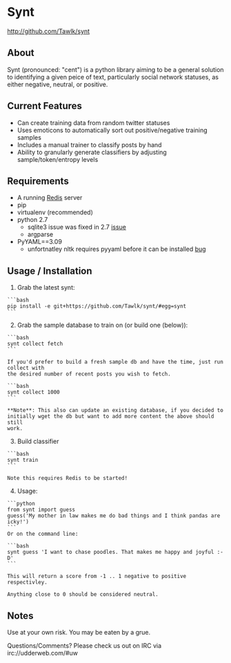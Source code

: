 # Synt #

  <http://github.com/Tawlk/synt>

## About ##

  Synt (pronounced: "cent") is a python library aiming to be a general
  solution to identifying a given peice of text, particularly social
  network statuses, as either negative, neutral, or positive.

## Current Features ##

  * Can create training data from random twitter statuses
  * Uses emoticons to automatically sort out positive/negative training samples
  * Includes a manual trainer to classify posts by hand
  * Ability to granularly generate classifiers by adjusting sample/token/entropy levels

## Requirements ##

  * A running [Redis](http://redis.com) server
  * pip
  * virtualenv (recommended)
  * python 2.7 
    * sqlite3 issue was fixed in 2.7 [issue](http://code.google.com/p/pysqlite/source/detail?r=9e3fa82223b89ca4e7f9eadedc1297ab5c3eebd9)
    * argparse
  * PyYAML==3.09 
    * unfortnatley nltk requires pyyaml before it can be installed [bug](http://code.google.com/p/nltk/issues/detail?id=508)
    

## Usage / Installation ##

  1. Grab the latest synt:

    ```bash
    pip install -e git+https://github.com/Tawlk/synt/#egg=synt
    ```

  2. Grab the sample database to train on (or build one (below)):

    ```bash
    synt collect fetch
    ```

    If you'd prefer to build a fresh sample db and have the time, just run collect with
    the desired number of recent posts you wish to fetch.

    ```bash
    synt collect 1000
    ```

    **Note**: This also can update an existing database, if you decided to
    initially wget the db but want to add more content the above should still
    work.


  3. Build classifier

    ```bash
    synt train
    ```

    Note this requires Redis to be started!


  4. Usage:

    ```python
    from synt import guess
    guess('My mother in law makes me do bad things and I think pandas are icky!')
    ```
    Or on the command line:

    ```bash
    synt guess 'I want to chase poodles. That makes me happy and joyful :-D'
    ```

    This will return a score from -1 .. 1 negative to positive respectivley.

    Anything close to 0 should be considered neutral.


## Notes ##

  Use at your own risk. You may be eaten by a grue.

  Questions/Comments? Please check us out on IRC via irc://udderweb.com/#uw
